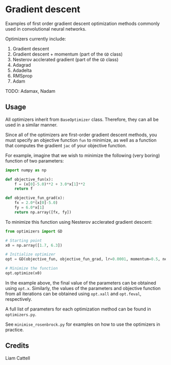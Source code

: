 # Gradient descent

Examples of first order gradient descent optimization methods commonly used in convolutional neural networks.

Optimizers currently include:
1. Gradient descent
2. Gradient descent + momentum (part of the `GD` class)
3. Nesterov acclerated gradient (part of the `GD` class)
4. Adagrad
5. Adadelta
6. RMSprop
7. Adam

TODO: Adamax, Nadam


## Usage

All optimizers inherit from `BaseOptimizer` class. Therefore, they can all be used in a similar manner.

Since all of the optimizers are first-order gradient descent methods, you must specify an objective function `fun` to minimize,
as well as a function that computes the gradient `jac` of your objective function.

For example, imagine that we wish to minimize the following (very boring) function of two parameters:

```python
import numpy as np

def objective_fun(x):
    f = (x[0]-5.0)**2 + 3.0*x[1]**2
    return f

def objective_fun_grad(x):
    fx = 2.0*(x[0]-5.0)
    fy = 6.0*x[1]
    return np.array([fx, fy])
```

To minimize this function using Nesterov acclerated gradient descent:

```python
from optimizers import GD

# Starting point
x0 = np.array([1.7, 6.3])

# Initialize optimizer
opt = GD(objective_fun, objective_fun_grad, lr=0.0001, momentum=0.5, nesterov=True)

# Minimize the function
opt.optimize(x0)
```

In the example above, the final value of the parameters can be obtained using `opt.x`.
Similarly, the values of the parameters and objective function from all iterations can be obtained using `opt.xall` and `opt.feval`, respectively.

A full list of parameters for each optimization method can be found in `optimizers.py`.

See `minimise_rosenbrock.py` for examples on how to use the optimizers in practice.


## Credits

Liam Cattell
